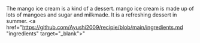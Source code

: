 The mango ice cream is a kind of a dessert.
mango ice cream is made up of lots of mangoes and sugar and milkmade.
It is a refreshing dessert in summer.
<a href="https://github.com/Ayushi2009/recipie/blob/main/ingredients.md
"ingredients" target="_blank">" 
</a>
